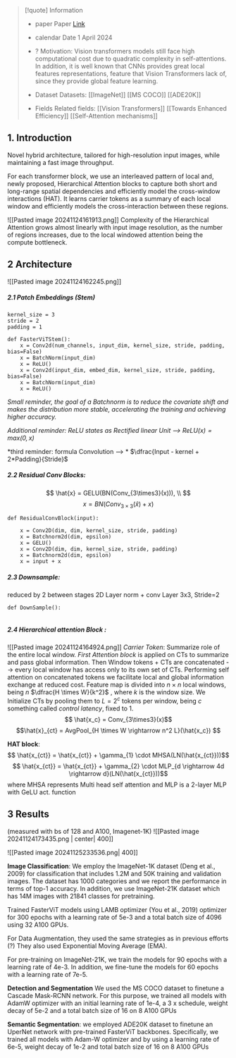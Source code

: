 > [!quote] Information 
> * paper Paper [Link](https://arxiv.org/pdf/2306.06189)
> * calendar Date 1 April 2024
> * ? Motivation: 
> 		Vision transformers models still face high computational cost due to quadratic complexity in self-attentions. In addition, it is well known that CNNs provides great local features representations, feature that Vision Transformers lack of,  since they provide global feature learning.
> *  Dataset Datasets:
> 	[[ImageNet]]
> 	[[MS COCO]]
> 	[[ADE20K]]
> 	
> * Fields Related fields: 
> 	[[Vision Transformers]]
> 	[[Towards Enhanced Efficiency]]
> 	[[Self-Attention mechanisms]]
> 	


## 1. Introduction

Novel hybrid architecture, tailored for high-resolution input images, while maintaining a fast image throughput.

For each transformer block, we use an interleaved pattern of local and, newly proposed, Hierarchical Attention blocks to capture both short and long-range spatial dependencies and efficiently model the cross-window interactions (HAT). It learns carrier tokens as a summary of each local window and efficiently models the cross-interaction between these regions.

![[Pasted image 20241124161913.png]]
Complexity of the Hierarchical Attention grows almost linearly with input image resolution, as the number of regions increases, due to the local windowed attention being the compute bottleneck.


## 2 Architecture

![[Pasted image 20241124162245.png]]

##### 2.1 **Patch Embeddings (Stem)**

```
kernel_size = 3
stride = 2
padding = 1

def FasterViTStem():
	x = Conv2d(num_channels, input_dim, kernel_size, stride, padding, bias=False)
	x = BatchNorm(input_dim)
	x = ReLU()
	x = Conv2d(input_dim, embed_dim, kernel_size, stride, padding, bias=False)
	x = BatchNorm(input_dim)
	x = ReLU()

```

*Small reminder, the goal of a Batchnorm is to reduce the covariate shift and makes the distribution more stable, accelerating the training and achieving higher accuracy.* 

*Additional reminder: ReLU states as Rectified linear Unit --> $ReLU(x) = max(0,x)$*

*third reminder: formula Convolution --> * $\dfrac{Input - kernel + 2*Padding}{Stride}$



##### 2.2 **Residual Conv Block**s: 

$$
\hat{x} = GELU(BN(Conv_{3\times3}(x))), \\
$$
$$
x = BN(Conv_{3\times3}(\hat{x}) + x)
$$
```
def ResidualConvBlock(input):

	x = Conv2D(dim, dim, kernel_size, stride, padding)
	x = Batchnorm2d(dim, epsilon)
	x = GELU()
	x = Conv2D(dim, dim, kernel_size, stride, padding)
	x = Batchnorm2d(dim, epsilon)
	x = input + x

```

##### 2.3 **Downsample**: 
reduced by 2 between stages 2D Layer norm + conv Layer 3x3, Stride=2

```
def DownSample():
	

```


##### 2.4 **Hierarchical attention Block** :

![[Pasted image 20241124164924.png]]
*Carrier Token*: Summarize role of the entire local window. 
*First Attention block* is applied on CTs to summarize and pass global information. 
Then  Window tokens + CTs are concatenated --> every local window has access only to its own set of CTs. 
Performing self attention on concatenated tokens we facilitate local and global information exchange at reduced cost.
Feature map is divided into $n \times n$ local windows, being $n$  $\dfrac{H \times W}{k^2}$ , where $k$ is the window size.
We Initialize CTs by pooling them to $L = 2^c$  tokens per window, being $c$ something called *control latency*, fixed to 1.
$$ \hat{x_c} = Conv_{3\times3}(x)$$
$$\hat{x}_{ct} = AvgPool_{H \times W \rightarrow n^2 L}(\hat{x_c})
$$


**HAT block**:
$$ \hat{x_{ct}} = \hat{x_{ct}} + \gamma_{1} \cdot MHSA(LN(\hat{x_{ct}}))$$
$$ \hat{x_{ct}} = \hat{x_{ct}} + \gamma_{2} \cdot MLP_{d \rightarrow 4d \rightarrow d}(LN(\hat{x_{ct}}))$$
where MHSA represents Multi head self attention and MLP is a 2-layer MLP with GeLU act. function

## 3 Results
(measured with bs of 128 and A100, Imagenet-1K)
![[Pasted image 20241124173435.png | center| 400]]

![[Pasted image 20241125233536.png| 400]]


**Image Classification**: We employ the ImageNet-1K dataset (Deng et al., 2009) for classification that includes 1.2M and 50K training and validation images. The dataset has 1000 categories and we report the performance in terms of top-1 accuracy. In addition, we use ImageNet-21K dataset which has 14M images with 21841 classes for pretraining.

Trained FasterViT models using LAMB optimizer (You et al., 2019) optimizer for 300 epochs with a learning rate of 5e-3 and a total batch size of 4096 using 32 A100 GPUs.

For Data Augmentation, they used the same strategies as in previous efforts (?)
They also used Exponential Moving Average (EMA).

For pre-training on ImageNet-21K, we train the models for 90 epochs with a learning rate of 4e-3. In addition, we fine-tune the models for 60 epochs with a learning rate of 7e-5.


**Detection and Segmentation** We used the MS COCO dataset to finetune a Cascade Mask-RCNN network. For this purpose, we trained all models with AdamW optimizer with an initial learning rate of 1e-4, a 3 x schedule, weight decay of 5e-2 and a total batch size of 16 on 8 A100 GPUs

**Semantic Segmentation**: we employed ADE20K dataset  to finetune an UperNet network with pre-trained FasterViT backbones. Specifically, we trained all models with Adam-W optimizer and by using a learning rate of 6e-5, weight decay of 1e-2 and total batch size of 16 on 8 A100 GPUs
